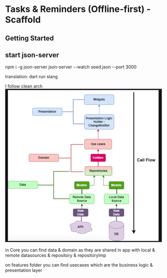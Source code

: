 # Tasks & Reminders (Offline-first) - Scaffold

## Getting Started

## start json-server
npm i -g json-server
json-server --watch seed.json --port 3000

translation:
dart run slang

I follow clean arch
![alt text](image.png)

in Core you can find data & domain as they are shared in app with local & remote datasources & repository & repositoryImp

on features folder you can find usecases which are the business logic & presentation layer
